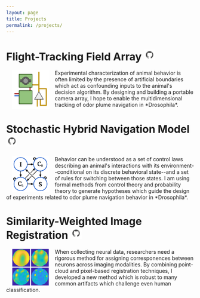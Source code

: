 ```yaml
---
layout: page
title: Projects
permalink: /projects/
---
```


<style>
table, th, td{
    border:none !important;
}
</style>

# Flight-Tracking Field Array [<img src="/assets/git01.png" alt="Github Image" width="30"/>](https://github.com/kpmoorse/cam_array)

<img style="padding: 0 15px; float: left" src="/assets/cam_array01.png" alt="Camera Unit Image" width="100"/>
Experimental characterization of animal behavior is often limited by the presence of artificial boundaries which act as confounding inputs to the animal's decision algorithm. By designing and building a portable camera array, I hope to enable the multidimensional tracking of odor plume navigation in *Drosophila*.

# Stochastic Hybrid Navigation Model [<img src="/assets/git01.png" alt="Github Image" width="30"/>](https://github.com/kpmoorse/cast_surge)

<img style="padding: 0 15px; float: left" src="/assets/cast_surge02.PNG" alt="SHS Model Image" width="100"/>
Behavior can be understood as a set of control laws describing an animal's interactions with its environment--conditional on its discrete behavioral state--and a set of rules for switching between those states. I am using formal methods from control theory and probability theory to generate hypotheses which guide the design of experiments related to odor plume navigation behavior in *Drosophila*.

# Similarity-Weighted Image Registration   [<img src="/assets/git01.png" alt="Github Image" width="30"/>](https://github.com/kpmoorse/sim_reg)

<img style="padding: 0 15px; float: left" src="/assets/zernike01.PNG" alt="Zernike Image" width="100"/>
When collecting neural data, researchers need a rigorous method for assigning corresponences between neurons across imaging modalities. By combining point-cloud and pixel-based registration techniques, I developed a new method which is robust to many common artifacts which challenge even human classification.

<!-- This is the base Jekyll theme. You can find out more info about customizing your Jekyll theme, as well as basic Jekyll usage documentation at [jekyllrb.com](https://jekyllrb.com/)

You can find the source code for Minima at GitHub:
[jekyll][jekyll-organization] /
[minima](https://github.com/jekyll/minima)

You can find the source code for Jekyll at GitHub:
[jekyll][jekyll-organization] /
[jekyll](https://github.com/jekyll/jekyll)


[jekyll-organization]: https://github.com/jekyll -->
